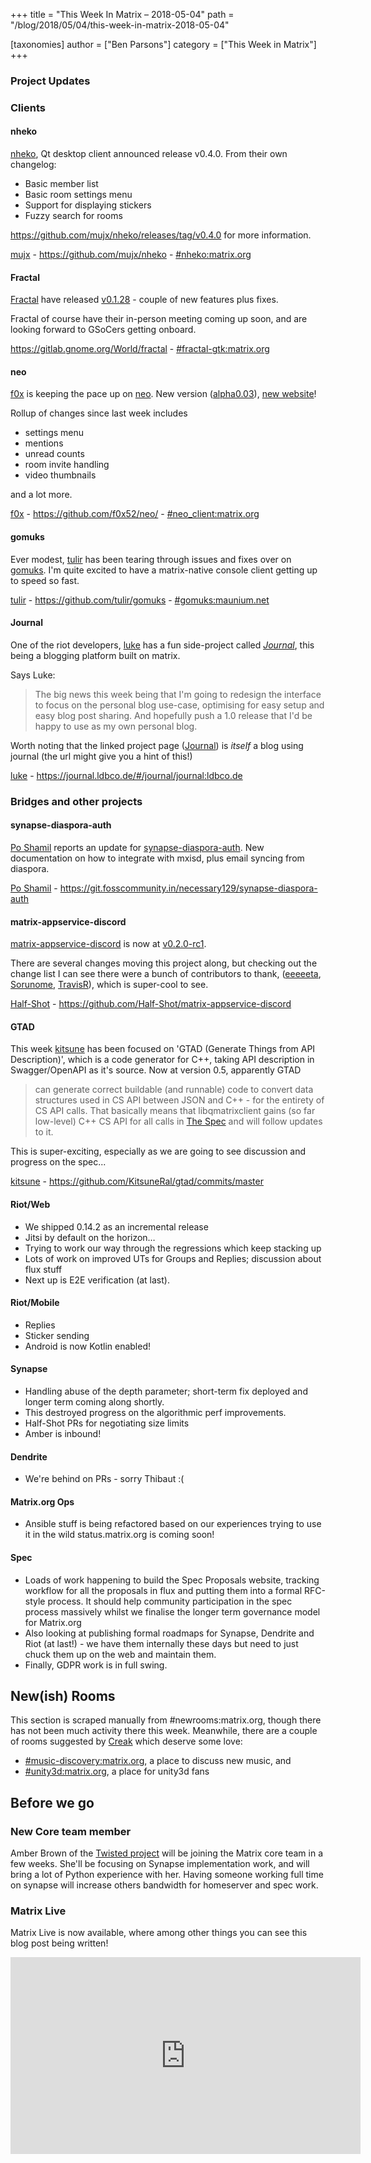 +++
title = "This Week In Matrix – 2018-05-04"
path = "/blog/2018/05/04/this-week-in-matrix-2018-05-04"

[taxonomies]
author = ["Ben Parsons"]
category = ["This Week in Matrix"]
+++

### Project Updates

### Clients

#### nheko

<a href="https://github.com/mujx/nheko">nheko</a>, Qt desktop client announced release v0.4.0. From their own changelog:
<ul>
 	<li>Basic member list</li>
 	<li>Basic room settings menu</li>
 	<li>Support for displaying stickers</li>
 	<li>Fuzzy search for rooms</li>
</ul>
<a href="https://github.com/mujx/nheko/releases/tag/v0.4.0">https://github.com/mujx/nheko/releases/tag/v0.4.0</a> for more information.

<a href="https://matrix.to/#/@mujx:matrix.org">mujx</a> - <a href="https://github.com/mujx/nheko">https://github.com/mujx/nheko</a> - <a href="https://matrix.to/#/#nheko:matrix.org">#nheko:matrix.org</a>

#### Fractal

<a href="https://gitlab.gnome.org/World/fractal">Fractal</a> have released <a href="https://gitlab.gnome.org/World/fractal/commit/eed332822a7a16f9da07374623da2195838b7cd8">v0.1.28</a> - couple of new features plus fixes.

Fractal of course have their in-person meeting coming up soon, and are looking forward to GSoCers getting onboard.

<a href="https://gitlab.gnome.org/World/fractal">https://gitlab.gnome.org/World/fractal</a> - <a href="https://matrix.to/#/#fractal-gtk:matrix.org">#fractal-gtk:matrix.org</a>

#### neo

<a href="https://matrix.to/#/@f0x:matrix.org">f0x</a> is keeping the pace up on <a href="https://github.com/f0x52/neo/">neo</a>. New version (<a href="https://github.com/f0x52/neo/releases/tag/alpha0.03">alpha0.03</a>), <a href="https://neo.lain.haus/">new website</a>!

Rollup of changes since last week includes
<ul>
 	<li>settings menu</li>
 	<li>mentions</li>
 	<li>unread counts</li>
 	<li>room invite handling</li>
 	<li>video thumbnails</li>
</ul>
and a lot more.

<a href="https://matrix.to/#/@f0x:matrix.org">f0x</a> - <a href="https://github.com/f0x52/neo/">https://github.com/f0x52/neo/</a> - <a href="https://matrix.to/#/#neo_client:matrix.org">#neo_client:matrix.org</a>

#### gomuks

Ever modest, <a href="https://matrix.to/#/@tulir:maunium.net">tulir</a> has been tearing through issues and fixes over on <a href="https://github.com/tulir/gomuks">gomuks</a>. I'm quite excited to have a matrix-native console client getting up to speed so fast.

<a href="https://matrix.to/#/@tulir:maunium.net">tulir</a> - <a href="https://github.com/tulir/gomuks">https://github.com/tulir/gomuks</a> - <a href="https://matrix.to/#/#gomuks:maunium.net">#gomuks:maunium.net</a>

#### Journal

One of the riot developers, <a href="https://matrix.to/#/@lb:ldbco.de">luke</a> has a fun side-project called <em><a href="https://journal.ldbco.de/#/journal/journal:ldbco.de">Journal</a></em>, this being a blogging platform built on matrix.

Says Luke:
<blockquote>The big news this week being that I'm going to redesign the interface to focus on the personal blog use-case, optimising for easy setup and easy blog post sharing.
And hopefully push a 1.0 release that I'd be happy to use as my own personal blog.</blockquote>
Worth noting that the linked project page (<a href="https://journal.ldbco.de/#/journal/journal:ldbco.de">Journal</a>) is <em>itself</em> a blog using journal (the url might give you a hint of this!)

<a href="https://matrix.to/#/@lb:ldbco.de">luke</a> - <a href="https://journal.ldbco.de/#/journal/journal:ldbco.de">https://journal.ldbco.de/#/journal/journal:ldbco.de</a>

### Bridges and other projects

#### synapse-diaspora-auth

<a href="https://matrix.to/#/@noteness:poddery.com">Po Shamil</a> reports an update for <a href="https://git.fosscommunity.in/necessary129/synapse-diaspora-auth">synapse-diaspora-auth</a>. New documentation on how to integrate with mxisd, plus email syncing from diaspora.

<a href="https://matrix.to/#/@noteness:poddery.com">Po Shamil</a> - <a href="https://git.fosscommunity.in/necessary129/synapse-diaspora-auth">https://git.fosscommunity.in/necessary129/synapse-diaspora-auth</a>

#### matrix-appservice-discord

<a href="https://github.com/Half-Shot/matrix-appservice-discord">matrix-appservice-discord</a> is now at <a href="https://github.com/Half-Shot/matrix-appservice-discord/releases/tag/v0.2.0-rc1">v0.2.0-rc1</a>.

There are several changes moving this project along, but checking out the change list I can see there were a bunch of contributors to thank, (<a href="https://github.com/eeeeeta">eeeeeta</a>, <a href="https://github.com/Sorunome">Sorunome</a>, <a href="https://github.com/turt2live">TravisR</a>), which is super-cool to see.

<a href="https://matrix.to/#/@Half-Shot:half-shot.uk">Half-Shot</a> - <a href="https://github.com/Half-Shot/matrix-appservice-discord">https://github.com/Half-Shot/matrix-appservice-discord</a>

#### GTAD

This week <a href="https://matrix.to/#/@kitsune:matrix.org">kitsune</a> has been focused on 'GTAD (Generate Things from API Description)', which is a code generator for C++, taking API description in Swagger/OpenAPI as it's source. Now at version 0.5, apparently GTAD
<blockquote>can generate correct buildable (and runnable) code to convert data structures used in CS API between JSON and C++ - for the entirety of CS API calls. That basically means that libqmatrixclient gains (so far low-level) C++ CS API for all calls in <a href="/docs/spec/client_server/unstable.html">The Spec</a> and will follow updates to it.</blockquote>
This is super-exciting, especially as we are going to see discussion and progress on the spec...

<a href="https://matrix.to/#/@kitsune:matrix.org">kitsune</a> - <a href="https://github.com/KitsuneRal/gtad/commits/master">https://github.com/KitsuneRal/gtad/commits/master</a>

#### Riot/Web

<ul>
 	<li>We shipped 0.14.2 as an incremental release</li>
 	<li>Jitsi by default on the horizon…</li>
 	<li>Trying to work our way through the regressions which keep stacking up</li>
 	<li>Lots of work on improved UTs for Groups and Replies; discussion about flux stuff</li>
 	<li>Next up is E2E verification (at last).</li>
</ul>

#### Riot/Mobile

<ul>
 	<li>Replies</li>
 	<li>Sticker sending</li>
 	<li>Android is now Kotlin enabled!</li>
</ul>

#### Synapse

<ul>
 	<li>Handling abuse of the depth parameter; short-term fix deployed and longer term coming along shortly.</li>
 	<li>This destroyed progress on the algorithmic perf improvements.</li>
 	<li>Half-Shot PRs for negotiating size limits</li>
 	<li>Amber is inbound!</li>
</ul>

#### Dendrite

<ul>
 	<li>We're behind on PRs - sorry Thibaut :(</li>
</ul>

#### Matrix.org Ops

<ul>
 	<li>Ansible stuff is being refactored based on our experiences trying to use it in the wild
status.matrix.org is coming soon!</li>
</ul>

#### Spec

<ul>
 	<li>Loads of work happening to build the Spec Proposals website, tracking workflow for all the proposals in flux and putting them into a formal RFC-style process. It should help community participation in the spec process massively whilst we finalise the longer term governance model for Matrix.org</li>
 	<li>Also looking at publishing formal roadmaps for Synapse, Dendrite and Riot (at last!) - we have them internally these days but need to just chuck them up on the web and maintain them.</li>
 	<li>Finally, GDPR work is in full swing.</li>
</ul>

## New(ish) Rooms

This section is scraped manually from #newrooms:matrix.org, though there has not been much activity there this week. Meanwhile, there are a couple of rooms suggested by <a href="https://matrix.to/#/@Creak:matrix.org">Creak</a> which deserve some love:
<ul>
 	<li><a href="https://matrix.to/#/#music-discovery:matrix.org">#music-discovery:matrix.org</a>, a place to discuss new music, and</li>
 	<li><a href="https://matrix.to/#/#unity3d:matrix.org">#unity3d:matrix.org</a>, a place for unity3d fans</li>
</ul>

## Before we go

### New Core team member

Amber Brown of the <a href="https://twistedmatrix.com/trac/">Twisted project</a> will be joining the Matrix core team in a few weeks. She'll be focusing on Synapse implementation work, and will bring a lot of Python experience with her. Having someone working full time on synapse will increase others bandwidth for homeserver and spec work.

### Matrix Live

Matrix Live is now available, where among other things you can see this blog post being written!
<div class="video-container"><iframe src="https://www.youtube.com/embed/mjVexIiI9hw" width="560" height="315" frameBorder="0" allowFullScreen="allowfullscreen"></iframe></div>
